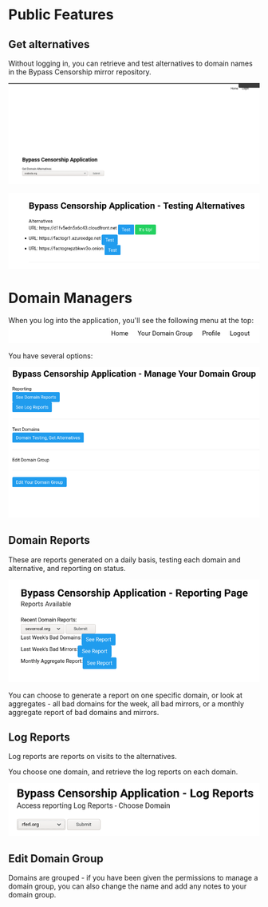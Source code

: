 # Public Features

## Get alternatives

Without logging in, you can retrieve and test alternatives to domain names in the Bypass Censorship mirror repository.

![Testing Alternatives](public_home.png)

![Results](test_alts.png)


# Domain Managers

When you log into the application, you'll see the following menu at the top:
![Top Menu for Domain Managers](domain_manager_start.png)

You have several options:

![Manage Domain Group](manage_domain_group.png)

## Domain Reports

These are reports generated on a daily basis, testing each domain and alternative, and reporting on status. 

![Domain Testing](domain_reports.png)

You can choose to generate a report on one specific domain, or look at aggregates - all bad domains for the week, all bad mirrors, or a monthly aggregate report of bad domains and mirrors.

## Log Reports

Log reports are reports on visits to the alternatives. 

You choose one domain, and retrieve the log reports on each domain.

![log reports](log_reports.png)


## Edit Domain Group

Domains are grouped - if you have been given the permissions to manage a domain group, you can also change the name and add any notes to your domain group.